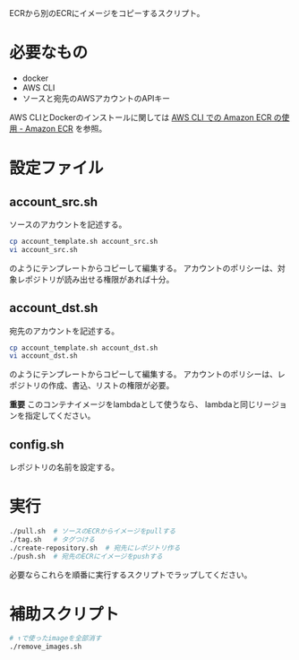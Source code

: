 ECRから別のECRにイメージをコピーするスクリプト。

# 必要なもの

- docker
- AWS CLI
- ソースと宛先のAWSアカウントのAPIキー

AWS CLIとDockerのインストールに関しては
[AWS CLI での Amazon ECR の使用 - Amazon ECR](https://docs.aws.amazon.com/ja_jp/AmazonECR/latest/userguide/getting-started-cli.html#getting-started-cli-prereqs)
を参照。


# 設定ファイル

## account_src.sh

ソースのアカウントを記述する。

```sh
cp account_template.sh account_src.sh
vi account_src.sh
```
のようにテンプレートからコピーして編集する。
アカウントのポリシーは、対象レポジトリが読み出せる権限があれば十分。

## account_dst.sh

宛先のアカウントを記述する。

```sh
cp account_template.sh account_dst.sh
vi account_dst.sh
```
のようにテンプレートからコピーして編集する。
アカウントのポリシーは、レポジトリの作成、書込、リストの権限が必要。

**重要**
このコンテナイメージをlambdaとして使うなら、
lambdaと同じリージョンを指定してください。

## config.sh

レポジトリの名前を設定する。


# 実行

```sh
./pull.sh  # ソースのECRからイメージをpullする
./tag.sh   # タグつける
./create-repository.sh  # 宛先にレポジトリ作る
./push.sh  # 宛先のECRにイメージをpushする
```

必要ならこれらを順番に実行するスクリプトでラップしてください。


# 補助スクリプト

```sh
# ↑で使ったimageを全部消す
./remove_images.sh
```
